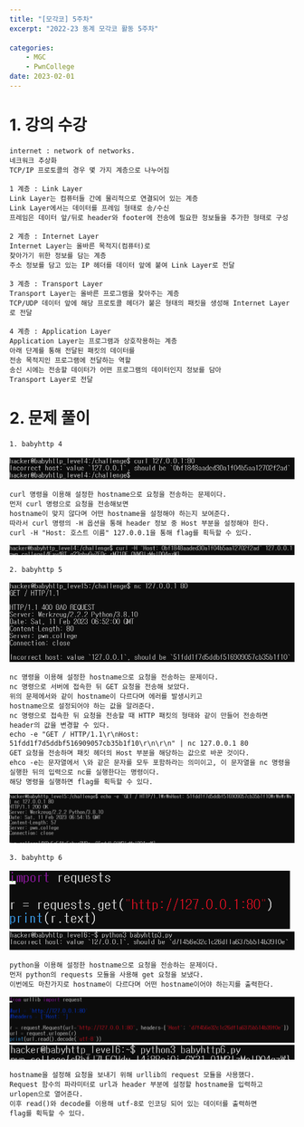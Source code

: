 ```yaml
---
title: "[모각코] 5주차"
excerpt: "2022-23 동계 모각코 활동 5주차"

categories:
    - MGC
    - PwnCollege
date: 2023-02-01
---
```


# 1. 강의 수강

    internet : network of networks.
    네크워크 추상화
    TCP/IP 프로토콜의 경우 몇 가지 계층으로 나누어짐

    1 계층 : Link Layer
    Link Layer는 컴퓨터들 간에 물리적으로 연결되어 있는 계층
    Link Layer에서는 데이터를 프레임 형태로 송/수신
    프레임은 데이터 앞/뒤로 header와 footer에 전송에 필요한 정보들을 추가한 형태로 구성

    2 계층 : Internet Layer
    Internet Layer는 올바른 목적지(컴퓨터)로
    찾아가기 위한 정보를 담는 계층
    주소 정보를 담고 있는 IP 헤더를 데이터 앞에 붙여 Link Layer로 전달

    3 계층 : Transport Layer
    Transport Layer는 올바른 프로그램을 찾아주는 계층
    TCP/UDP 데이터 앞에 해당 프로토콜 헤더가 붙은 형태의 패킷을 생성해 Internet Layer로 전달

    4 계층 : Application Layer
    Application Layer는 프로그램과 상호작용하는 계층
    아래 단계를 통해 전달된 패킷의 데이터를
    전송 목적지인 프로그램에 전달하는 역할
    송신 시에는 전송할 데이터가 어떤 프로그램의 데이터인지 정보를 담아
    Transport Layer로 전달


# 2. 문제 풀이

    1. babyhttp 4

![babyhttp4-1](/img/babyhttp4-1.png)

    curl 명령을 이용해 설정한 hostname으로 요청을 전송하는 문제이다.
    먼저 curl 명령으로 요청을 전송해보면
    hostname이 맞지 않다며 어떤 hostname을 설정해야 하는지 보여준다.
    따라서 curl 명령의 -H 옵션을 통해 header 정보 중 Host 부분을 설정해야 한다.
    curl -H "Host: 호스트 이름" 127.0.0.1을 통해 flag를 획득할 수 있다.

![babyhttp4-2](/img/babyhttp4-2.png)

    2. babyhttp 5

![babyhttp5-1](/img/babyhttp5-1.png)

    nc 명령을 이용해 설정한 hostname으로 요청을 전송하는 문제이다.
    nc 명령으로 서버에 접속한 뒤 GET 요청을 전송해 보았다.
    위의 문제에서와 같이 hostname이 다르다며 에러를 발생시키고
    hostname으로 설정되어야 하는 값을 알려준다.
    nc 명령으로 접속한 뒤 요청을 전송할 때 HTTP 패킷의 형태와 같이 만들어 전송하면
    header의 값을 변경할 수 있다.
    echo -e "GET / HTTP/1.1\r\nHost: 51fdd1f7d5ddbf516909057cb35b1f10\r\n\r\n" | nc 127.0.0.1 80
    GET 요청을 전송하며 패킷 헤더의 Host 부분을 해당하는 값으로 바꾼 것이다.
    ehco -e는 문자열에서 \와 같은 문자를 모두 포함하라는 의미이고, 이 문자열을 nc 명령을 실행한 뒤의 입력으로 nc를 실행한다는 명령이다.
    해당 명령을 실행하면 flag를 획득할 수 있다.

![babyhttp5-2](/img/babyhttp5-2.png)

    3. babyhttp 6

![babyhttp6-1](/img/babyhttp6-1.png)
![babyhttp6-2](/img/babyhttp6-2.png)

    python을 이용해 설정한 hostname으로 요청을 전송하는 문제이다.
    먼저 python의 requests 모듈을 사용해 get 요청을 보냈다.
    이번에도 마찬가지로 hostname이 다르다며 어떤 hostname이어야 하는지를 출력한다.

![babyhttp6-3](/img/babyhttp6-3.png)
![babyhttp6-4](/img/babyhttp6-4.png)

    hostname을 설정해 요청을 보내기 위해 urllib의 request 모듈을 사용했다.
    Request 함수의 파라미터로 url과 header 부분에 설정할 hostname을 입력하고
    urlopen으로 열어준다.
    이후 read()와 decode를 이용해 utf-8로 인코딩 되어 있는 데이터를 출력하면
    flag를 획득할 수 있다.
